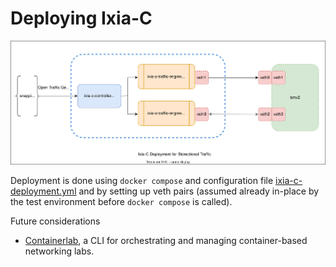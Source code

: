 # Deploying Ixia-C

![ixia-c.drawio.svg](ixia-c.drawio.svg)


Deployment is done using `docker compose` and configuration file [ixia-c-deployment.yml](ixia-c-deployment.yml) and by setting up veth pairs (assumed already in-place by the test environment before `docker compose` is called).

Future considerations
 - [Containerlab](https://containerlab.dev/), a CLI for orchestrating and managing container-based networking labs.
